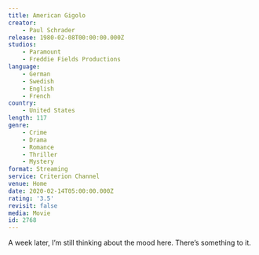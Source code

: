 ```yaml
---
title: American Gigolo
creator:
    - Paul Schrader
release: 1980-02-08T00:00:00.000Z
studios:
    - Paramount
    - Freddie Fields Productions
language:
    - German
    - Swedish
    - English
    - French
country:
    - United States
length: 117
genre:
    - Crime
    - Drama
    - Romance
    - Thriller
    - Mystery
format: Streaming
service: Criterion Channel
venue: Home
date: 2020-02-14T05:00:00.000Z
rating: '3.5'
revisit: false
media: Movie
id: 2768
---
```


A week later, I’m still thinking about the mood here. There’s something to it.
